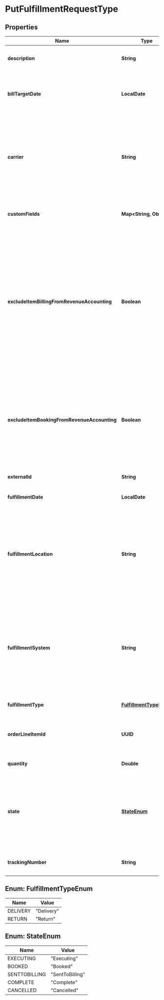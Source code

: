 

# PutFulfillmentRequestType


## Properties

| Name | Type | Description | Notes |
|------------ | ------------- | ------------- | -------------|
|**description** | **String** | The description of the Fulfillment.  |  [optional] |
|**billTargetDate** | **LocalDate** | The target date for the Fulfillment to be picked up by bill run for billing.  |  [optional] |
|**carrier** | **String** | The carrier of the Fulfillment. The available values can be managed in the Fulfillment Settings page under Billing Settings.  |  [optional] |
|**customFields** | **Map&lt;String, Object&gt;** | Container for custom fields of a Fulfillment object.  |  [optional] |
|**excludeItemBillingFromRevenueAccounting** | **Boolean** | The flag to exclude Fulfillment related invoice items, invoice item adjustments, credit memo items, and debit memo items from revenue accounting.  **Note**: This field is only available if you have the Billing - Revenue Integration feature enabled.   |  [optional] |
|**excludeItemBookingFromRevenueAccounting** | **Boolean** | The flag to exclude Fulfillment from revenue accounting.  **Note**: This field is only available if you have the Billing - Revenue Integration feature enabled.   |  [optional] |
|**externalId** | **String** | The external id of the Fulfillment.  |  [optional] |
|**fulfillmentDate** | **LocalDate** | The date of the Fulfillment.  |  [optional] |
|**fulfillmentLocation** | **String** | The fulfillment location of the Fulfillment. The available values can be managed in the Fulfillment Settings page under Billing Settings.  |  [optional] |
|**fulfillmentSystem** | **String** | The fulfillment system of the Fulfillment. The available values can be managed in the Fulfillment Settings page under Billing Settings.  |  [optional] |
|**fulfillmentType** | [**FulfillmentTypeEnum**](#FulfillmentTypeEnum) | The type of the Fulfillment.   |  [optional] |
|**orderLineItemId** | **UUID** | The reference id of the related Order Line Ite  |  [optional] |
|**quantity** | **Double** | The quantity of the Fulfillment.  |  [optional] |
|**state** | [**StateEnum**](#StateEnum) | The state of the Fulfillment. See [Order Line Item states, Order states, and state transitions](https://knowledgecenter.zuora.com/Billing/Subscriptions/Orders/Order_Line_Items/AB_Order_Line_Item_States_and_Order_States) for more information.  |  [optional] |
|**trackingNumber** | **String** | The tracking number of the Fulfillment.  |  [optional] |



## Enum: FulfillmentTypeEnum

| Name | Value |
|---- | -----|
| DELIVERY | &quot;Delivery&quot; |
| RETURN | &quot;Return&quot; |



## Enum: StateEnum

| Name | Value |
|---- | -----|
| EXECUTING | &quot;Executing&quot; |
| BOOKED | &quot;Booked&quot; |
| SENTTOBILLING | &quot;SentToBilling&quot; |
| COMPLETE | &quot;Complete&quot; |
| CANCELLED | &quot;Cancelled&quot; |



